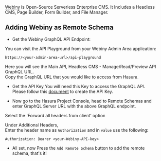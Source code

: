 [Webiny](https://www.webiny.com/) is Open-Source Serverless Enterprise CMS. It Includes a Headless CMS, Page Builder, Form Builder, and File Manager.

## Adding Webiny as Remote Schema

- Get the Webiny GraphQL API Endpoint:  

You can visit the API Playground from your Webiny Admin Area application:  
```
https://<your-admin-area-url>/api-playground
```
Here you will see the Main API, Headless CMS - Manage/Read/Preview API GraphQL URL.  
Copy the GraphQL URL that you would like to access from Hasura.

- Get the API Key
You will need this Key to access the GraphQL API. Please follow this [document](https://www.webiny.com/docs/how-to-guides/webiny-applications/headless-cms/using-graphql-api/#creating-the-api-key) to create the API Key.

- Now go to the Hasura Project Console, head to Remote Schemas and enter GraphQL Server URL with the above GraphQL endpoint.   

Select the 'Forward all headers from client' option   

Under Additional Headers,   
Enter the header name as `Authorization` and in `value` use the following:

```
Authorization: Bearer <your-Webiny-API-key>
```

- All set, now Press the `Add Remote Schema` button to add the remote schema, that's it!
